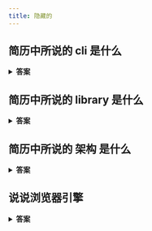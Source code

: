 ```yaml
---
title: 隐藏的
---
```


## 简历中所说的 cli 是什么

<details>
<summary><b>答案</b></summary>
<p>

一个主站系统包含了很多业务模板。在开发中，每个业务模块就单独创建一个工程，也是一个单独的 Repo，单独管理和发布部署。集成到主站的方式就是打包成指定格式的 js, css 及其它静态资源。我们把这样一个工程叫做接入域。

而这个 cli 就是用来创建和管理这些接入域工程的，包含的功能有像 vue-cli，create-react-app 类似的创建接入域工程，更新接入域中的 sdk ， 批量运行工程（根据mainfest.xml） 根据代码中的 url 生成文件等。 整体来说就是完成一些重复的工作

</p>
</details>

## 简历中所说的 library 是什么

<details>
<summary><b>答案</b></summary>
<p>

一个主站系统包含了很多业务模板。在开发中，每个业务模块就单独创建一个工程，也是一个单独的 Repo，单独管理和发布部署。集成到主站的方式就是打包成指定格式的 js, css 及其它静态资源。我们把这样一个工程叫做接入域。

每个接入域要正常集成到主站中，要额外的做一些修改，比如修改路由注册的方式，以及有一些可能公用的模块或组件，library 就是这样的一个sdk。它还提供了一些基础依赖，比如 vue 。

这个 sdk 是 umd 格式的，其中包含一个立即执行函数，一但被引用就被调用。 这个函数的功能包括 mock 登录，注册路由等等。

而对应的引用方式是可以直接在 script 标签中引用 或者通过 commonjs 的 requireJs (这里原本想用 Vite 打包成 esm 的，但是由于 vite 打的包不能接入qiankun， 虽然后面出了一个插件但是没有再研究 )， 它将被定义成一个全局变量，然后不管是 webpack 还是 vite 都有额外的配置或插件可以使得在代码中可以向其它依赖包一样正常使用其中的工具或组件

</p>
</details>

## 简历中所说的 架构 是什么

<details>
<summary><b>答案</b></summary>
<p>

就是前面所说的 sdk , cli, 以及对应的使用文档，我是采用的 VitePress 搭建的
类似element-plus, antd 的源码，也是采用的 monorepo 的模式

</p>
</details>

## 说说浏览器引擎

<details>
<summary><b>答案</b></summary>
<p>

现在大家所说的浏览器内核通常是渲染引擎也叫排版引擎、解释引擎

内核负责取得网页的内容（HTML、XML、图像等等）、整理讯息（例如加入 CSS 等），以及计算网页的显示方式，然后会输出至显示器或打印机。浏览器的内核的不同对于网页的语法解释会有不同，所以渲染的效果也不相同。所有网页浏览器、电子邮件客户端以及其它需要编辑、显示网络内容的应用程序都需要内核。JS 引擎则是解析 Javascript 语言，执行 javascript 语言来实现网页的动态效果

v8 是由 c++ 编写， 而 JaegerMonkey 是由 c/c++ 混合编写的。 v8 的性能比 JaegerMonkey出色，而且异步非阻塞IO的V8性能优势非常大。它们的 GC 都是分代式回收，v8 引擎还有 hidden。 另外它们的 jit 编译有所不同， v8 抛弃了字节码。


blink 是现在谷歌浏览器以及欧朋浏览器使用的渲染引擎，而 blink 是基于 Webkit 开发的。并且谷歌在之前也是使用的 Webkit 引擎，并且 Webkit 最开始是由 苹果开发的。

blink 目前的区别：

1. 跨进程的 iframe(out-of-process iframes)：为 iframes 内容创建单独的沙箱进程来渲染它们

2. 将 DOM 移入 JavaScript 中，这样 JavaScript 可以更快的访问 DOM
</p>
</details>
